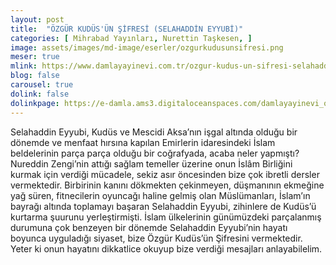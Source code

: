 ```yaml
---
layout: post
title:  "ÖZGÜR KUDÜS'ÜN ŞİFRESİ (SELAHADDİN EYYUBİ)"
categories: [ Mihrabad Yayınları, Nurettin Taşkesen, ]
image: assets/images/md-image/eserler/ozgurkudusunsifresi.png
meser: true
mlink: https://www.damlayayinevi.com.tr/ozgur-kudus-un-sifresi-selahaddin-eyyubi
blog: false
carousel: true
dolink: false
dolinkpage: https://e-damla.ams3.digitaloceanspaces.com/damlayayinevi_ornek_sayfalar/9786058247574/index.html
---
```


Selahaddin Eyyubi, Kudüs ve Mescidi Aksa’nın işgal altında olduğu bir dönemde ve menfaat hırsına kapılan
Emirlerin idaresindeki İslam beldelerinin parça parça olduğu bir coğrafyada, acaba neler yapmıştı? Nureddin
Zengi’nin attığı sağlam temeller üzerine onun İslâm Birliğini kurmak için verdiği mücadele, sekiz asır öncesinden
bize çok ibretli dersler vermektedir. Birbirinin kanını dökmekten çekinmeyen, düşmanının ekmeğine yağ süren,
fitnecilerin oyuncağı haline gelmiş olan Müslümanları, İslam’ın bayrağı altında toplamayı başaran Selahaddin
Eyyubi, zihinlere de Kudüs’ü kurtarma şuurunu yerleştirmişti. İslam ülkelerinin günümüzdeki parçalanmış
durumuna çok benzeyen bir dönemde Selahaddin Eyyubi’nin hayatı boyunca uyguladığı siyaset, bize
Özgür Kudüs’ün Şifresini vermektedir. Yeter ki onun hayatını dikkatlice okuyup bize verdiği mesajları anlayabilelim.
